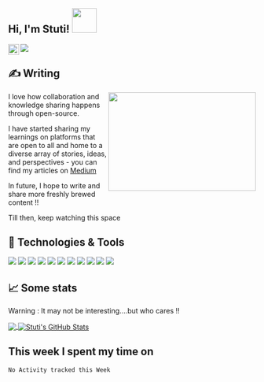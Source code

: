 
<h2> Hi, I'm Stuti! <img src="https://media.giphy.com/media/hvRJCLFzcasrR4ia7z/giphy.gif" width="50"></h2>
<a href="https://www.linkedin.com/in/i-am-stuti/">
  <img align="left" alt="Stuti's LinkedIN" width="22px" src="https://raw.githubusercontent.com/peterthehan/peterthehan/master/assets/linkedin.svg" />
</a>


![](https://visitor-badge.glitch.me/badge?page_id=iamstuti.iamstuti)





## &#x270d; Writing

<img align="right" src="https://media.giphy.com/media/BferOKonYOspm28AiB/giphy.gif" width="300" height="200" />

I love how collaboration and knowledge sharing happens through open-source.

I have started sharing my learnings on platforms that are open to all and home to a diverse array of stories, ideas, and perspectives - you can find my articles on [Medium](https://medium.com/@stuti.2996)

In future, I hope to write and share more freshly brewed content !! 

Till then, keep watching this space



## 🔧 Technologies & Tools
![](https://img.shields.io/badge/OS-Linux-informational?style=flat&logo=linux&logoColor=white&color=2bbc8a)
![](https://img.shields.io/badge/Code-Python-informational?style=flat&logo=python&logoColor=white&color=2bbc8a)
![](https://img.shields.io/badge/Code-Golang-informational?style=flat&logo=go&logoColor=white&color=2bbc8a)
![](https://img.shields.io/badge/Code-C++-informational?style=flat&logo=c++&logoColor=white&color=2bbc8a)
![](https://img.shields.io/badge/Shell-Bash-informational?style=flat&logo=gnu-bash&logoColor=white&color=2bbc8a)
![](https://img.shields.io/badge/Tools-Kubernetes-informational?style=flat&logo=kubernetes&logoColor=white&color=2bbc8a)
![](https://img.shields.io/badge/Tools-LaTeX-informational?style=flat&logo=latex&logoColor=white&color=2bbc8a)
![](https://img.shields.io/badge/Libraries-Keras-informational?style=flat&logo=keras&logoColor=white&color=2bbc8a)
![](https://img.shields.io/badge/Pytorch-Keras-informational?style=flat&logo=pytorch&logoColor=white&color=2bbc8a)
![](https://img.shields.io/badge/Tensorflow-Keras-informational?style=flat&logo=tensorflow&logoColor=white&color=2bbc8a)
![](https://img.shields.io/badge/Cloud-GCP-informational?style=flat&logo=GCP&logoColor=white&color=2bbc8a)


## &#x1f4c8; Some stats

Warning : It may not be interesting....but who cares !! 

<a href="https://github.com/MartinHeinz/MartinHeinz">
  <img align="center" src="https://github-readme-stats.vercel.app/api/top-langs/?username=iamstuti&hide=java,html,tex&title_color=ffffff&text_color=c9cacc&icon_color=2bbc8a&bg_color=1d1f21&langs_count=4" />
</a>


<a href="https://github.com/MartinHeinz/MartinHeinz">
  <img align="center" src="https://github-readme-stats.vercel.app/api?username=iamstuti&show_icons=true&line_height=27&count_private=true&title_color=ffffff&text_color=c9cacc&icon_color=2bbc8a&bg_color=1d1f21" alt="Stuti's GitHub Stats" />
</a>


 
  

## This week I spent my time on 

<!--START_SECTION:waka-->
```text
No Activity tracked this Week
```
<!--END_SECTION:waka-->
